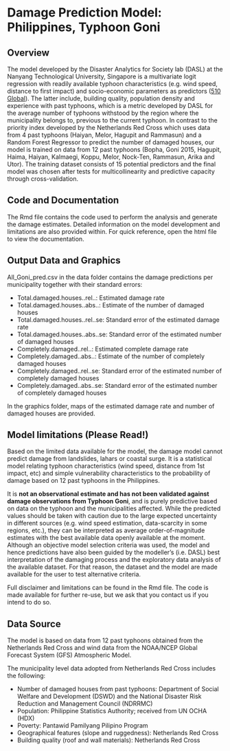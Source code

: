 # Damage Prediction Model: Philippines, Typhoon Goni

## Overview

The model developed by the Disaster Analytics for Society lab (DASL) at the Nanyang Technological University, Singapore is a multivariate logit regression with readily available typhoon characteristics (e.g. wind speed, distance to first impact) and socio-economic parameters as predictors ([510 Global](https://dashboard.510.global/#!/impact_database)). The latter include, building quality, population density and experience with past typhoons, which is a metric developed by DASL for the average number of typhoons withstood by the region where the municipality belongs to, previous to the current typhoon. In contrast to the priority index developed by the Netherlands Red Cross which uses data from 4 past typhoons (Haiyan, Melor, Hagupit and Rammasun) and a Random Forest Regressor to predict the number of damaged houses, our model is trained on data from 12 past typhoons (Bopha, Goni 2015, Hagupit, Haima, Haiyan, Kalmaegi, Koppu, Melor, Nock-Ten, Rammasun, Arika and Utor). The training dataset consists of 15 potential predictors and the final model was chosen after tests for multicollinearity and predictive capacity through cross-validation. 

## Code and Documentation

The Rmd file contains the code used to perform the analysis and generate the damage estimates. Detailed information on the model development and limitations are also provided within. For quick reference, open the html file to view the documentation. 

## Output Data and Graphics

All_Goni_pred.csv in the data folder contains the damage predictions per municipality together with their standard errors:

- Total.damaged.houses..rel..: Estimated damage rate
- Total.damaged.houses..abs..: Estimate of the number of damaged houses
- Total.damaged.houses..rel..se: Standard error of the estimated damage rate
- Total.damaged.houses..abs..se: Standard error of the estimated number of damaged houses
- Completely.damaged..rel..: Estimated complete damage rate
- Completely.damaged..abs..: Estimate of the number of completely damaged houses
- Completely.damaged..rel..se: Standard error of the estimated number of completely damaged houses
- Completely.damaged..abs..se: Standard error of the estimated number of completely damaged houses

In the graphics folder, maps of the estimated damage rate and number of damaged houses are provided. 

## Model limitations (Please Read!)

Based on the limited data available for the model, the damage model cannot predict damage from landslides, lahars or coastal surge. It is a statistical model relating typhoon characteristics (wind speed, distance from 1st impact, etc) and simple vulnerability characteristics to the probability of damage based on 12 past typhoons in the Philippines.

It is **not an observational estimate and has not been validated against damage observations from Typhoon Goni**, and is purely predictive based on data on the typhoon and the municipalities affected. While the predicted values should be taken with caution due to the large expected uncertainty in different sources (e.g. wind speed estimation, data-scarcity in some regions, etc.), they can be interpreted as average order-of-magnitude estimates with the best available data openly available at the moment. Although an objective model selection criteria was used, the model and hence predictions have also been guided by the modeller’s (i.e. DASL) best interpretation of the damaging process and the exploratory data analysis of the available dataset. For that reason, the dataset and the model are made available for the user to test alternative criteria.

Full disclaimer and limitations can be found in the Rmd file. The code is made available for further re-use, but we ask that you contact us if you intend to do so.

## Data Source

The model is based on data from 12 past typhoons obtained from the Netherlands Red Cross and wind data from the NOAA/NCEP Global Forecast System (GFS) Atmospheric Model.

The municipality level data adopted from Netherlands Red Cross includes the following:
* Number of damaged houses from past typhoons: Department of Social Welfare and Development (DSWD) and the National Disaster Risk Reduction and Management Council (NDRRMC)
* Population: Philippine Statistics Authority; received from UN OCHA (HDX)
* Poverty: Pantawid Pamilyang Pilipino Program
* Geographical features (slope and ruggedness): Netherlands Red Cross
* Building quality (roof and wall materials): Netherlands Red Cross
